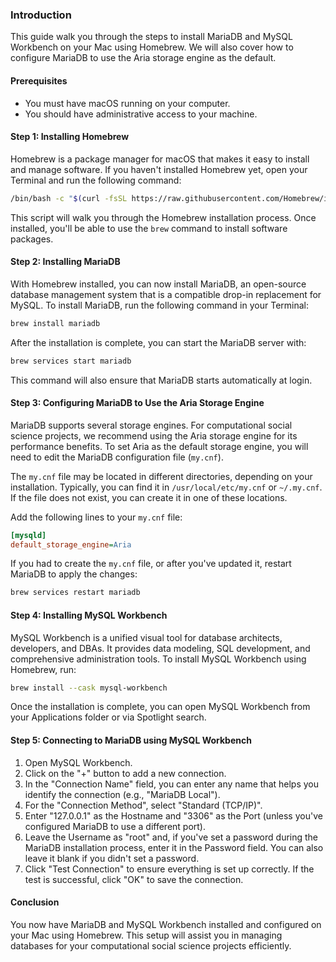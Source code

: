 ### Introduction

This guide walk you through the steps to install MariaDB and MySQL Workbench on your Mac using Homebrew. We will also cover how to configure MariaDB to use the Aria storage engine as the default.

#### Prerequisites

- You must have macOS running on your computer.
- You should have administrative access to your machine.

#### Step 1: Installing Homebrew

Homebrew is a package manager for macOS that makes it easy to install and manage software. If you haven't installed Homebrew yet, open your Terminal and run the following command:

```sh
/bin/bash -c "$(curl -fsSL https://raw.githubusercontent.com/Homebrew/install/master/install.sh)"
```

This script will walk you through the Homebrew installation process. Once installed, you'll be able to use the `brew` command to install software packages.

#### Step 2: Installing MariaDB

With Homebrew installed, you can now install MariaDB, an open-source database management system that is a compatible drop-in replacement for MySQL. To install MariaDB, run the following command in your Terminal:

```sh
brew install mariadb
```

After the installation is complete, you can start the MariaDB server with:

```sh
brew services start mariadb
```

This command will also ensure that MariaDB starts automatically at login.

#### Step 3: Configuring MariaDB to Use the Aria Storage Engine

MariaDB supports several storage engines. For computational social science projects, we recommend using the Aria storage engine for its performance benefits. To set Aria as the default storage engine, you will need to edit the MariaDB configuration file (`my.cnf`).

The `my.cnf` file may be located in different directories, depending on your installation. Typically, you can find it in `/usr/local/etc/my.cnf` or `~/.my.cnf`. If the file does not exist, you can create it in one of these locations.

Add the following lines to your `my.cnf` file:

```ini
[mysqld]
default_storage_engine=Aria
```

If you had to create the `my.cnf` file, or after you've updated it, restart MariaDB to apply the changes:

```sh
brew services restart mariadb
```

#### Step 4: Installing MySQL Workbench

MySQL Workbench is a unified visual tool for database architects, developers, and DBAs. It provides data modeling, SQL development, and comprehensive administration tools. To install MySQL Workbench using Homebrew, run:

```sh
brew install --cask mysql-workbench
```

Once the installation is complete, you can open MySQL Workbench from your Applications folder or via Spotlight search.

#### Step 5: Connecting to MariaDB using MySQL Workbench

1. Open MySQL Workbench.
2. Click on the "+" button to add a new connection.
3. In the "Connection Name" field, you can enter any name that helps you identify the connection (e.g., "MariaDB Local").
4. For the "Connection Method", select "Standard (TCP/IP)".
5. Enter "127.0.0.1" as the Hostname and "3306" as the Port (unless you've configured MariaDB to use a different port).
6. Leave the Username as "root" and, if you've set a password during the MariaDB installation process, enter it in the Password field. You can also leave it blank if you didn't set a password.
7. Click "Test Connection" to ensure everything is set up correctly. If the test is successful, click "OK" to save the connection.

#### Conclusion

You now have MariaDB and MySQL Workbench installed and configured on your Mac using Homebrew. This setup will assist you in managing databases for your computational social science projects efficiently. 